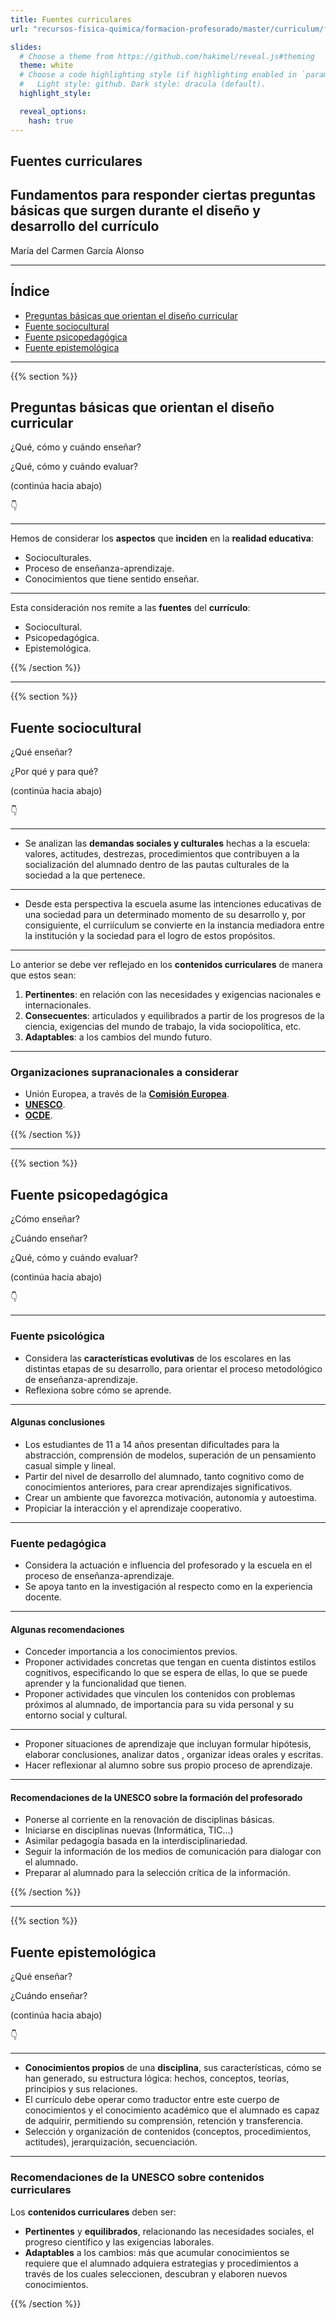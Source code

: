 ```yaml
---
title: Fuentes curriculares
url: "recursos-fisica-quimica/formacion-profesorado/master/curriculum/fuentes-curriculares"

slides:
  # Choose a theme from https://github.com/hakimel/reveal.js#theming
  theme: white
  # Choose a code highlighting style (if highlighting enabled in `params.toml`)
  #   Light style: github. Dark style: dracula (default).
  highlight_style:

  reveal_options:
    hash: true
---
```


<section data-background-image="/media/logo-diapositivas.svg, logo-uc.svg" data-background-size="10%" data-background-position="3.629% 5%, 96.371% 5%">

# Fuentes curriculares

## Fundamentos para responder ciertas preguntas básicas que surgen durante el diseño y desarrollo del currículo

María del Carmen García Alonso

---

## Índice

- [Preguntas básicas que orientan el diseño curricular](#/1)
- [Fuente sociocultural](#/2)
- [Fuente psicopedagógica](#/3)
- [Fuente epistemológica](#/4)

</section>

---

{{% section %}}

## Preguntas básicas que orientan el diseño curricular

¿Qué, cómo y cuándo enseñar?

¿Qué, cómo y cuándo evaluar?

(continúa hacia abajo)

👇

---

Hemos de considerar los **aspectos** que **inciden** en la **realidad educativa**:

- Socioculturales.
- Proceso de enseñanza-aprendizaje.
- Conocimientos que tiene sentido enseñar.

---

Esta consideración nos remite a las **fuentes** del **currículo**:

- Sociocultural.
- Psicopedagógica.
- Epistemológica.

{{% /section %}}

---

{{% section %}}

## Fuente sociocultural

¿Qué enseñar?

¿Por qué y para qué?

(continúa hacia abajo)

👇

---

- Se analizan las **demandas sociales y culturales** hechas a la escuela: valores, actitudes, destrezas, procedimientos que contribuyen a la socialización del alumnado dentro de las pautas culturales de la sociedad a la que pertenece.

---

- Desde esta perspectiva la escuela asume las intenciones educativas de una sociedad para un determinado momento de su desarrollo y, por consiguiente, el curriículum se convierte en la instancia mediadora entre la institución y la sociedad para el logro de estos propósitos.

---

Lo anterior se debe ver reflejado en los **contenidos curriculares** de manera que estos sean:

1. **Pertinentes**: en relación con las necesidades y exigencias nacionales e internacionales.
2. **Consecuentes**: articulados y equilibrados a partir de los progresos de la ciencia, exigencias del mundo de trabajo, la vida sociopolítica, etc.
3. **Adaptables**: a los cambios del mundo futuro.

---

### Organizaciones supranacionales a considerar

- Unión Europea, a través de la [**Comisión Europea**](https://commission.europa.eu/index_es).
- [**UNESCO**](https://www.unesco.org/sdg4education2030/es).
- [**OCDE**](https://www.oecd.org/pisa/pisa-es/).

{{% /section %}}

---

{{% section %}}

## Fuente psicopedagógica

¿Cómo enseñar?

¿Cuándo enseñar?

¿Qué, cómo y cuándo evaluar?

(continúa hacia abajo)

👇

---

### Fuente psicológica

- Considera las **características evolutivas** de los escolares en las distintas etapas de su desarrollo, para orientar el proceso metodológico de enseñanza-aprendizaje.
- Reflexiona sobre cómo se aprende.

---

#### Algunas conclusiones

- Los estudiantes de 11 a 14 años presentan dificultades para la abstracción, comprensión de modelos, superación de un pensamiento casual simple y lineal.
- Partir del nivel de desarrollo del alumnado, tanto cognitivo como de conocimientos anteriores, para crear aprendizajes significativos.
- Crear un ambiente que favorezca motivación, autonomía y autoestima.
- Propiciar la interacción y el aprendizaje cooperativo.

---

### Fuente pedagógica

- Considera la actuación e influencia del profesorado y la escuela en el proceso de enseñanza-aprendizaje.
- Se apoya tanto en la investigación al respecto como en la experiencia docente.

---

#### Algunas recomendaciones

- Conceder importancia a los conocimientos previos.
- Proponer actividades concretas que tengan en cuenta distintos estilos cognitivos, especificando lo que se espera de ellas, lo que se puede aprender y la funcionalidad que tienen.
- Proponer actividades que vinculen los contenidos con problemas próximos al alumnado, de importancia para su vida personal y su entorno social y cultural.

---

- Proponer situaciones de aprendizaje que incluyan formular hipótesis, elaborar conclusiones, analizar datos , organizar ideas orales y escritas.
- Hacer reflexionar al alumno sobre sus propio proceso de aprendizaje.

---

#### Recomendaciones de la UNESCO sobre la formación del profesorado

- Ponerse al corriente en la renovación de disciplinas básicas.
- Iniciarse en disciplinas nuevas (Informática, TIC...)
- Asimilar pedagogía basada en la interdisciplinariedad.
- Seguir la información de los medios de comunicación para dialogar con el alumnado.
- Preparar al alumnado para la selección crítica de la información.

{{% /section %}}

---

{{% section %}}

## Fuente epistemológica

¿Qué enseñar?

¿Cuándo enseñar?

(continúa hacia abajo)

👇

---

- **Conocimientos propios** de una **disciplina**, sus características, cómo se han generado, su estructura lógica: hechos, conceptos, teorías, principios y sus relaciones.
- El currículo debe operar como traductor entre este cuerpo de conocimientos y el conocimiento académico que el alumnado es capaz de adquirir, permitiendo su comprensión, retención y transferencia.
- Selección y organización de contenidos (conceptos, procedimientos, actitudes), jerarquización, secuenciación.

---

### Recomendaciones de la UNESCO sobre contenidos curriculares

Los **contenidos curriculares** deben ser:
- **Pertinentes** y **equilibrados**, relacionando las necesidades sociales, el progreso científico y las exigencias laborales.
- **Adaptables** a los cambios: más que acumular conocimientos se requiere que el alumnado adquiera estrategias y procedimientos a través de los cuales seleccionen, descubran y elaboren nuevos conocimientos.

{{% /section %}}